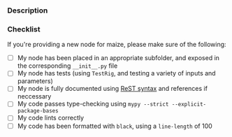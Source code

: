 ### Description

### Checklist
If you're providing a new node for maize, please make sure of the following:
- [ ] My node has been placed in an appropriate subfolder, and exposed in the corresponding `__init__.py` file
- [ ] My node has tests (using `TestRig`, and testing a variety of inputs and parameters)
- [ ] My node is fully documented using [ReST syntax](https://www.sphinx-doc.org/en/master/usage/restructuredtext/basics.html) and references if neccessary
- [ ] My code passes type-checking using `mypy --strict --explicit-package-bases`
- [ ] My code lints correctly
- [ ] My code has been formatted with `black`, using a `line-length` of 100
